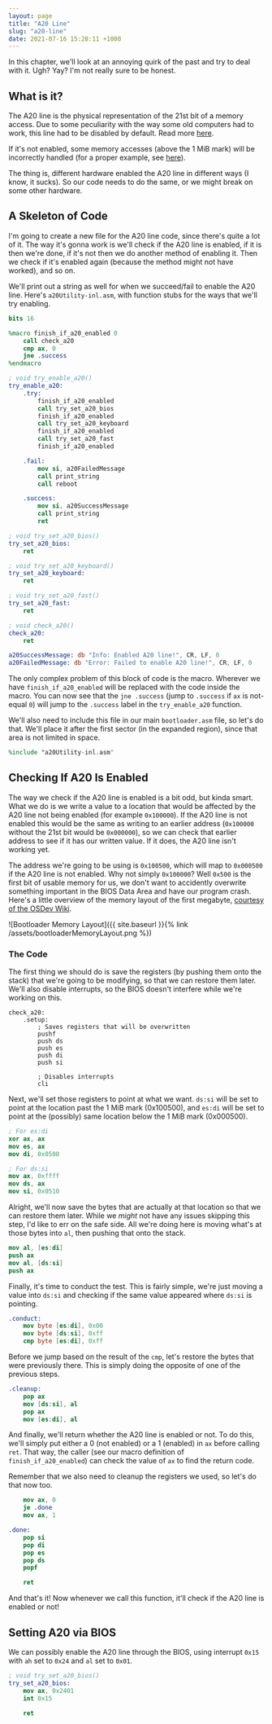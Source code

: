 ```yaml
---
layout: page
title: "A20 Line"
slug: "a20-line"
date: 2021-07-16 15:28:11 +1000
---
```


In this chapter, we'll look at an annoying quirk of the past and try to deal with it. Ugh? Yay? I'm not really sure to be honest.

## What is it?
The A20 line is the physical representation of the 21st bit of a memory access. Due to some peculiarity with the way some old computers had to work, this line had to be disabled by default. Read more [here](https://wiki.osdev.org/A20_Line).

If it's not enabled, some memory accesses (above the 1 MiB mark) will be incorrectly handled (for a proper example, see [here](https://forum.osdev.org/viewtopic.php?f=8&t=32115)).

The thing is, different hardware enabled the A20 line in different ways (I know, it sucks). So our code needs to do the same, or we might break on some other hardware.

## A Skeleton of Code
I'm going to create a new file for the A20 line code, since there's quite a lot of it. The way it's gonna work is we'll check if the A20 line is enabled, if it is then we're done, if it's not then we do another method of enabling it. Then we check if it's enabled again (because the method might not have worked), and so on.

We'll print out a string as well for when we succeed/fail to enable the A20 line. Here's `a20Utility-inl.asm`, with function stubs for the ways that we'll try enabling.

```nasm
bits 16

%macro finish_if_a20_enabled 0
	call check_a20
	cmp ax, 0
	jne .success
%endmacro

; void try_enable_a20()
try_enable_a20:
	.try:
		finish_if_a20_enabled
		call try_set_a20_bios
		finish_if_a20_enabled
		call try_set_a20_keyboard
		finish_if_a20_enabled
		call try_set_a20_fast
		finish_if_a20_enabled

	.fail:
		mov si, a20FailedMessage
		call print_string
		call reboot

	.success:
		mov si, a20SuccessMessage
		call print_string
		ret

; void try_set_a20_bios()
try_set_a20_bios:
	ret

; void try_set_a20_keyboard()
try_set_a20_keyboard:
	ret

; void try_set_a20_fast()
try_set_a20_fast:
	ret

; void check_a20()
check_a20:
	ret

a20SuccessMessage: db "Info: Enabled A20 line!", CR, LF, 0
a20FailedMessage: db "Error: Failed to enable A20 line!", CR, LF, 0
```

The only complex problem of this block of code is the macro. Wherever we have `finish_if_a20_enabled` will be replaced with the code inside the macro. You can now see that the `jne .success` (jump to `.success` if `ax` is not-equal `0`) will jump to the `.success` label in the `try_enable_a20` function.

We'll also need to include this file in our main `bootloader.asm` file, so let's do that. We'll place it after the first sector (in the expanded region), since that area is not limited in space.

```nasm
%include "a20Utility-inl.asm"
```

## Checking If A20 Is Enabled
The way we check if the A20 line is enabled is a bit odd, but kinda smart. What we do is we write a value to a location that would be affected by the A20 line not being enabled (for example `0x100000`). If the A20 line is not enabled this would be the same as writing to an earlier address (`0x100000` without the 21st bit would be `0x000000`), so we can check that earlier address to see if it has our written value. If it does, the A20 line isn't working yet.

The address we're going to be using is `0x100500`, which will map to `0x000500` if the A20 line is not enabled. Why not simply `0x100000`? Well `0x500` is the first bit of usable memory for us, we don't want to accidently overwrite something important in the BIOS Data Area and have our program crash. Here's a little overview of the memory layout of the first megabyte, [courtesy of the OSDev Wiki](https://wiki.osdev.org/Memory_Map_(x86)).

![Bootloader Memory Layout]({{ site.baseurl }}{% link /assets/bootloaderMemoryLayout.png %})

### The Code
The first thing we should do is save the registers (by pushing them onto the stack) that we're going to be modifying, so that we can restore them later. We'll also disable interrupts, so the BIOS doesn't interfere while we're working on this.

```nasm; void check_a20()
check_a20:
	.setup:
		; Saves registers that will be overwritten
		pushf
		push ds
		push es
		push di
		push si

		; Disables interrupts
		cli
```

Next, we'll set those registers to point at what we want. `ds:si` will be set to point at the location past the 1 MiB mark (0x100500), and `es:di` will be set to point at the (possibly) same location below the 1 MiB mark (0x000500).

```nasm
; For es:di
xor ax, ax
mov es, ax
mov di, 0x0500

; For ds:si
mov ax, 0xffff
mov ds, ax
mov si, 0x0510
```

Alright, we'll now save the bytes that are actually at that location so that we can restore them later. While we *might* not have any issues skipping this step, I'd like to err on the safe side. All we're doing here is moving what's at those bytes into `al`, then pushing that onto the stack.

```nasm
mov al, [es:di]
push ax
mov al, [ds:si]
push ax
```

Finally, it's time to conduct the test. This is fairly simple, we're just moving a value into `ds:si` and checking if the same value appeared where `ds:si` is pointing. 

```nasm
.conduct:
	mov byte [es:di], 0x00
	mov byte [ds:si], 0xff
	cmp byte [es:di], 0xff
```

Before we jump based on the result of the `cmp`, let's restore the bytes that were previously there. This is simply doing the opposite of one of the previous steps.

```nasm
.cleanup:
	pop ax
	mov [ds:si], al
	pop ax
	mov [es:di], al
```

And finally, we'll return whether the A20 line is enabled or not. To do this, we'll simply put either a 0 (not enabled) or a 1 (enabled) in `ax` before calling `ret`. That way, the caller (see our macro definition of `finish_if_a20_enabled`) can check the value of `ax` to find the return code.

Remember that we also need to cleanup the registers we used, so let's do that now too.

```nasm
	mov ax, 0
	je .done
	mov ax, 1

.done:
	pop si
	pop di
	pop es
	pop ds
	popf

	ret
```

And that's it! Now whenever we call this function, it'll check if the A20 line is enabled or not!

## Setting A20 via BIOS
We can possibly enable the A20 line through the BIOS, using interrupt `0x15` with `ah` set to `0x24` and `al` set to `0x01`.

```nasm
; void try_set_a20_bios()
try_set_a20_bios:
	mov ax, 0x2401
	int 0x15

	ret
```

